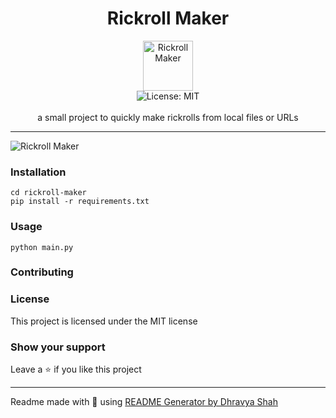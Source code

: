 <div align="center">
<h1 align="center">Rickroll Maker</h1>
<img src="https://us-east-1.tixte.net/uploads/img.dhravya.dev/l0l2bx64v0a.png" alt="Rickroll Maker" align="center" width="80" height="80">
<br />
<img alt="License: MIT" src="https://img.shields.io/badge/License-MIT-blue.svg" /><br>
<br>
a small project to quickly make rickrolls from local files or URLs
</div>

***
![Rickroll Maker](https://us-east-1.tixte.net/uploads/img.dhravya.dev/l0l2dl27u0a.png)

### Installation
```
cd rickroll-maker
pip install -r requirements.txt
```

### Usage
```
python main.py
```

### Contributing

### License
This project is licensed under the MIT license
### Show your support
Leave a ⭐ if you like this project

***
Readme made with 💖 using [README Generator by Dhravya Shah](https://github.com/Dhravya/readme-generator)
